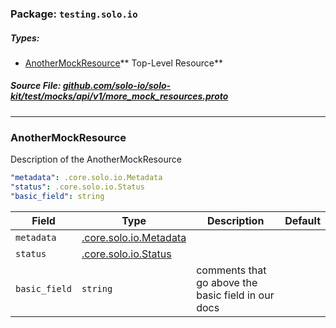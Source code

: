 <!-- Code generated by solo-kit. DO NOT EDIT. -->

### Package: `testing.solo.io` 
##### Types:


- [AnotherMockResource](#AnotherMockResource)** Top-Level Resource**
  



##### Source File: [github.com/solo-io/solo-kit/test/mocks/api/v1/more_mock_resources.proto](https://github.com/solo-io/solo-kit/blob/master/test/mocks/api/v1/more_mock_resources.proto)





---
### <a name="AnotherMockResource">AnotherMockResource</a>

 
Description of the AnotherMockResource

```yaml
"metadata": .core.solo.io.Metadata
"status": .core.solo.io.Status
"basic_field": string

```

| Field | Type | Description | Default |
| ----- | ---- | ----------- |----------- | 
| `metadata` | [.core.solo.io.Metadata](../../../../api/v1/metadata.proto.sk.md#Metadata) |  |  |
| `status` | [.core.solo.io.Status](../../../../api/v1/status.proto.sk.md#Status) |  |  |
| `basic_field` | `string` | comments that go above the basic field in our docs |  |





<!-- Start of HubSpot Embed Code -->
<script type="text/javascript" id="hs-script-loader" async defer src="//js.hs-scripts.com/5130874.js"></script>
<!-- End of HubSpot Embed Code -->
